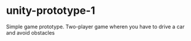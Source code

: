 # unity-prototype-1
Simple game prototype. Two-player game wheren you have to drive a car and avoid obstacles
